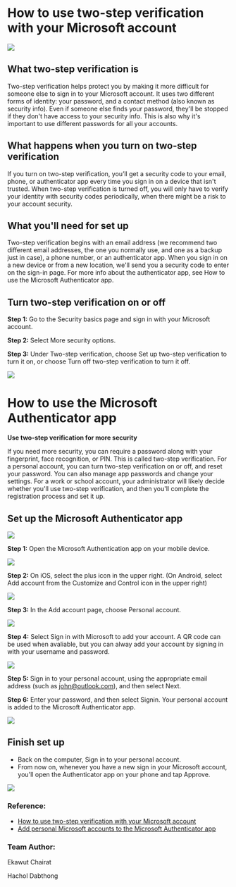 # How to use two-step verification with your Microsoft account

![](img/MSA_logo.png)

## What two-step verification is

Two-step verification helps protect you by making it more difficult for someone else to sign in to your Microsoft account. It uses two different forms of identity: your password, and a contact method (also known as security info). Even if someone else finds your password, they'll be stopped if they don't have access to your security info. This is also why it's important to use different passwords for all your accounts.

## What happens when you turn on two-step verification

If you turn on two-step verification, you’ll get a security code to your email, phone, or authenticator app every time you sign in on a device that isn't trusted. When two-step verification is turned off, you will only have to verify your identity with security codes periodically, when there might be a risk to your account security.

## What you'll need for set up

Two-step verification begins with an email address (we recommend two different email addresses, the one you normally use, and one as a backup just in case), a phone number, or an authenticator app. When you sign in on a new device or from a new location, we'll send you a security code to enter on the sign-in page. For more info about the authenticator app, see How to use the Microsoft Authenticator app.

## Turn two-step verification on or off

**Step 1:** Go to the Security basics page and sign in with your Microsoft account.

**Step 2:** Select More security options.

**Step 3:** Under Two-step verification, choose Set up two-step verification to turn it on, or choose Turn off two-step verification to turn it off.

![](img/MSA_enable2step.png)

# How to use the Microsoft Authenticator app

**Use two-step verification for more security**

If you need more security, you can require a password along with your fingerprint, face recognition, or PIN. This is called two-step verification. For a personal account, you can turn two-step verification on or off, and reset your password. You can also manage app passwords and change your settings. For a work or school account, your administrator will likely decide whether you'll use two-step verification, and then you'll complete the registration process and set it up.

## Set up the Microsoft Authenticator app

![](img/MS_authenticator_app.png)

**Step 1:** Open the Microsoft Authentication app on your mobile device.

![](img/MSA_step1.png)

**Step 2:** On iOS, select the plus icon in the upper right. (On Android, select Add account from the Customize and Control icon in the upper right)

![](img/MSA_step2.png)

**Step 3:** In the Add account page, choose Personal account.

![](img/MSA_step3.png)

**Step 4:** Select Sign in with Microsoft to add your account. A QR code can be used when avaliable, but you can alway add your account by signing in with your username and password.

![](img/MSA_step4.png)

**Step 5:** Sign in to your personal account, using the appropriate email address (such as john@outlook.com), and then select Next.

**Step 6:** Enter your password, and then select Signin. Your personal account is added to the Microsoft Authenticator app.

![](img/MSA_step5.png)

## Finish set up

* Back on the computer, Sign in to your personal account.
* From now on, whenever you have a new sign in your Microsoft account, you'll open the Authenticator app on your phone and tap Approve.

![](img/MSA_login1.png)

### Reference:
* [How to use two-step verification with your Microsoft account](https://support.microsoft.com/en-us/account-billing/how-to-use-two-step-verification-with-your-microsoft-account-c7910146-672f-01e9-50a0-93b4585e7eb4)
* [Add personal Microsoft accounts to the Microsoft Authenticator app](https://docs.microsoft.com/en-us/azure/active-directory/user-help/user-help-auth-app-add-personal-ms-account)

### Team Author:
Ekawut Chairat

Hachol Dabthong

